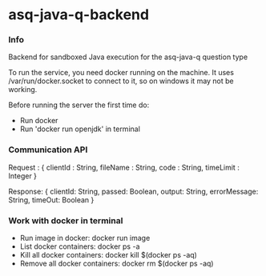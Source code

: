 # asq-java-q-backend

### Info

Backend for sandboxed Java execution for the asq-java-q question type

To run the service, you need docker running on the machine.
It uses /var/run/docker.socket to connect to it, so on windows it may not be working.

Before running the server the first time do:
- Run docker
- Run 'docker run openjdk' in terminal


### Communication API

Request :
{
clientId : String,
fileName : String,
code : String,
timeLimit : Integer
}

Response:
{
clientId: String,
passed: Boolean,
output: String,
errorMessage: String,
timeOut: Boolean
}

### Work with docker in terminal

- Run image in docker: 
    docker run image
- List docker containers:
    docker ps -a
- Kill all docker containers:
    docker kill $(docker ps -aq)
- Remove all docker containers:
    docker rm $(docker ps -aq)
